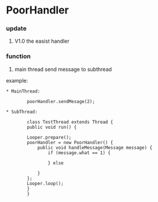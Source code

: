 # PoorHandler
### update
1. V1.0 the easist handler

### function
1. main thread send message to subthread

 example:
 		
 	* MainThread:	
 	
 			poorHandler.sendMesage(2);
 	
 	* SubThread:

	 		class TestThread extends Thread {
        	public void run() {
            
           	Looper.prepare();
            poorHandler = new PoorHandler() {
                public void handleMessage(Message message) {
                    if (message.what == 1) {
                   
                    } else
                      
                }
            };
            Looper.loop();
        	}
    		}
 	
